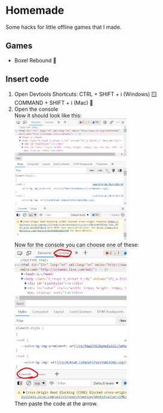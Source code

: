 # Homemade
Some hacks for little offline games that I made.

## Games
- Boxel Rebound 🎲

## Insert code
1. Open Devtools
Shortcuts: CTRL + SHIFT + i (Windows) 🪟 \
           COMMAND + SHIFT + i (Mac) 🍎
2. Open the console \
Now it should look like this: \
<img src="Images/devtools.png" alt="" width="300"/> \
Now for the console you can choose one of these: \
<img src="Images/console.png" alt="" width="300"/> \
Then paste the code at the arrow.
